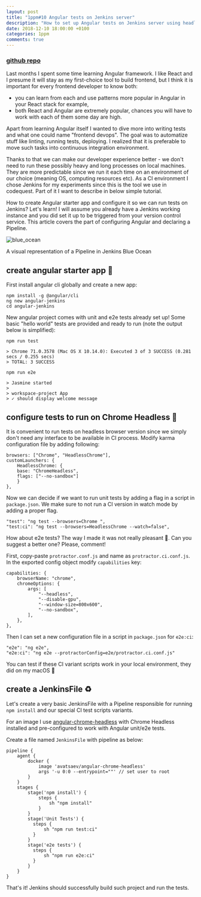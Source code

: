 ```yaml
---
layout: post
title: "1ppm#10 Angular tests on Jenkins server"
description: "How to set up Angular tests on Jenkins server using headless Chrome"
date: 2018-12-10 18:00:00 +0100
categories: 1ppm
comments: true
---
```


### [github repo](https://github.com/archiewald/angular-jenkins-ci)

Last months I spent some time learning Angular framework. I like React and I presume it will stay as my first-choice tool to build frontend, but I think it is important for every frontend developer to know both:

- you can learn from each and use patterns more popular in Angular in your React stack for example,
- both React and Angular are extremely popular, chances you will have to work with each of them some day are high.

Apart from learning Angular itself I wanted to dive more into writing tests and what one could name "frontend devops". The goal was to automatize stuff like linting, running tests, deploying. I realized that it is preferable to move such tasks into continuous integration environment.

Thanks to that we can make our developer experience better - we don't need to run these possibly heavy and long processes on local machines. They are more predictable since we run it each time on an environment of our choice (meaning OS, computing resources etc). As a CI environment I chose Jenkins for my experiments since this is the tool we use in codequest. Part of it I want to describe in below simple tutorial.

How to create Angular starter app and configure it so we can run tests on Jenkins? Let's learn!
I will assume you already have a Jenkins working instance and you did set it up to be triggered from your version control service. This article covers the part of configuring Angular and declaring a Pipeline.

<div class="img-block">
    <img src="{{ "/assets/2018-12-10/blueocean.png" | absolute_url }}" alt="blue_ocean">
    <p class="caption">A visual representation of a Pipeline in Jenkins Blue Ocean</p>
</div>

## create angular starter app 🚀

First install angular cli globally and create a new app:

```
npm install -g @angular/cli
ng new angular-jenkins
cd angular-jenkins
```

New angular project comes with unit and e2e tests already set up! Some basic "hello world" tests are provided and ready to run (note the output below is simplified):

```
npm run test

> Chrome 71.0.3578 (Mac OS X 10.14.0): Executed 3 of 3 SUCCESS (0.281 secs / 0.255 secs)
> TOTAL: 3 SUCCESS

npm run e2e

> Jasmine started
>
> workspace-project App
> ✓ should display welcome message

```

## configure tests to run on Chrome Headless 🤖

It is convenient to run tests on headless browser version since we simply don't need any interface to be available in CI process. Modify karma configuration file by adding following:

```
browsers: ["Chrome", "HeadlessChrome"],
customLaunchers: {
    HeadlessChrome: {
    base: "ChromeHeadless",
    flags: ["--no-sandbox"]
    }
},
```

Now we can decide if we want to run unit tests by adding a flag in a script in `package.json`. We make sure to not run a CI version in watch mode by adding a proper flag.

```
"test": "ng test --browsers=Chrome ",
"test:ci": "ng test --browsers=HeadlessChrome --watch=false",
```

How about e2e tests? The way I made it was not really pleasant 🙈. Can you suggest a better one? Please, comment!

First, copy-paste `protractor.conf.js` and name as `protractor.ci.conf.js`. In the exported config object modify `capabilities` key:

```
capabilities: {
    browserName: "chrome",
    chromeOptions: {
        args: [
            "--headless",
            "--disable-gpu",
            "--window-size=800x600",
            "--no-sandbox",
        ],
    },
},
```

Then I can set a new configuration file in a script in `package.json` for `e2e:ci`:

```
"e2e": "ng e2e",
"e2e:ci": "ng e2e --protractorConfig=e2e/protractor.ci.conf.js"
```

You can test if these CI variant scripts work in your local environment, they did on my macOS 🙂

## create a JenkinsFile ♻️

Let's create a very basic JenkinsFile with a Pipeline responsible for running `npm install` and our special CI test scripts variants.

For an image I use [angular-chrome-headless](https://github.com/avatsaev/anguar-chrome-headless-docker) with Chrome Headless installed and pre-configured to work with Angular unit/e2e tests.

Create a file named `JenkinsFile` with pipeline as below:

```
pipeline {
    agent {
        docker {
            image 'avatsaev/angular-chrome-headless'
            args '-u 0:0 --entrypoint=""' // set user to root
        }
    }
    stages {
        stage('npm install') {
            steps {
                sh "npm install"
            }
        }
        stage('Unit Tests') {
          steps {
              sh "npm run test:ci"
          }
        }
        stage('e2e tests') {
          steps {
              sh "npm run e2e:ci"
          }
        }
    }
}
```

That's it! Jenkins should successfully build such project and run the tests.
